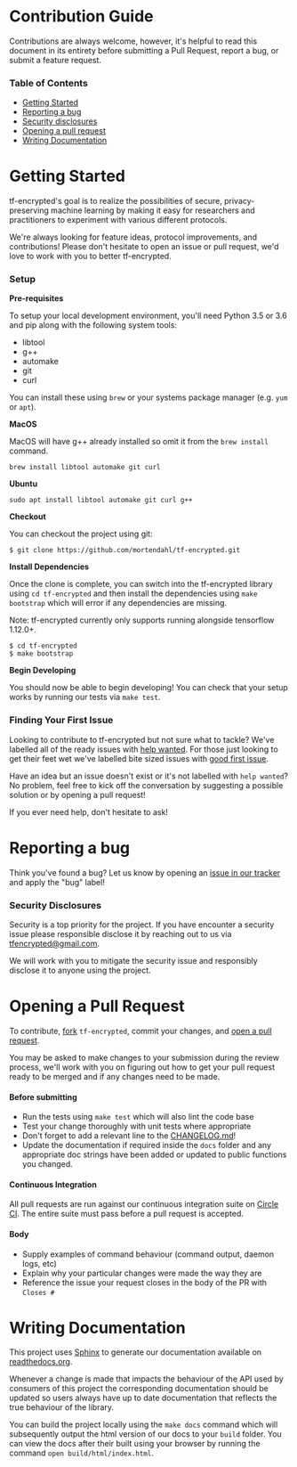 # Contribution Guide

Contributions are always welcome, however, it's helpful to read this document
in its entirety before submitting a Pull Request, report a bug, or submit a
feature request.

### Table of Contents

- [Getting Started](#getting-started)
- [Reporting a bug](#reporting-a-bug)
 - [Security disclosures](#security-disclosures)
- [Opening a pull request](#opening-a-pull-request)
- [Writing Documentation](#writing-documentation)

# Getting Started

tf-encrypted's goal is to realize the possibilities of secure,
privacy-preserving machine learning by making it easy for researchers and
practitioners to experiment with various different protocols.

We're always looking for feature ideas, protocol improvements, and
contributions! Please don't hesitate to open an issue or pull request, we'd
love to work with you to better tf-encrypted.

### Setup

**Pre-requisites**

To setup your local development environment, you'll need Python 3.5 or 3.6 and pip along with the following system tools:

- libtool
- g++
- automake
- git
- curl

You can install these using `brew` or your systems package manager (e.g. `yum` or `apt`).

**MacOS**

MacOS will have g++ already installed so omit it from the `brew install` command.

```
brew install libtool automake git curl
```

**Ubuntu**

```
sudo apt install libtool automake git curl g++
```

**Checkout**

You can checkout the project using git:

```
$ git clone https://github.com/mortendahl/tf-encrypted.git
```

**Install Dependencies**

Once the clone is complete, you can switch into the tf-encrypted library using `cd tf-encrypted` and then install the dependencies using `make bootstrap` which will error if any dependencies are missing.

Note: tf-encrypted currently only supports running alongside tensorflow 1.12.0+.

```
$ cd tf-encrypted
$ make bootstrap
```

**Begin Developing**

You should now be able to begin developing! You can check that your setup works by running our tests via `make test`.

### Finding Your First Issue

Looking to contribute to tf-encrypted but not sure what to tackle? We've labelled all of the ready issues with [help wanted](https://github.com/mortendahl/tf-encrypted/labels/help%20wanted). For those just looking to get their feet wet we've labelled bite sized issues with [good first issue](https://github.com/mortendahl/tf-encrypted/labels/good%20first%20issue).

Have an idea but an issue doesn't exist or it's not labelled with `help wanted`? No problem, feel free to kick off the conversation by suggesting a possible solution or by opening a pull request!

If you ever need help, don't hesitate to ask!

# Reporting a bug

Think you've found a bug? Let us know by opening an [issue in our tracker](https://github.com/mortendahl/tf-encrypted/issues) and apply the "bug" label!

### Security Disclosures

Security is a top priority for the project. If you have encounter a security
issue please responsible disclose it by reaching out to us via
[tfencrypted@gmail.com](mailto:tfencrypted@gmail.com).

We will work with you to mitigate the security issue and responsibly disclose
it to anyone using the project.

# Opening a Pull Request

To contribute, [fork](https://help.github.com/articles/fork-a-repo/) `tf-encrypted`, commit your changes, and [open a pull request](https://help.github.com/articles/using-pull-requests/).

You may be asked to make changes to your submission during the review process, we'll work with you on figuring out how to get your pull request ready to be merged and if any changes need to be made.

#### Before submitting

- Run the tests using `make test` which will also lint the code base
- Test your change thoroughly with unit tests where appropriate
- Don't forget to add a relevant line to the [CHANGELOG.md](../CHANGELOG.md)!
- Update the documentation if required inside the `docs` folder and any appropriate doc strings have been added or updated to public functions you changed.

#### Continuous Integration

All pull requests are run against our continuous integration suite on [Circle CI](https://circleci.com/gh/mortendahl/workflows/tf-encrypted). The entire suite must pass before a pull request is accepted.

#### Body

- Supply examples of command behaviour (command output, daemon logs, etc)
- Explain why your particular changes were made the way they are
- Reference the issue your request closes in the body of the PR with `Closes #`

# Writing Documentation

This project uses [Sphinx](http://www.sphinx-doc.org/en/master/) to generate our documentation available on [readthedocs.org](https://tf-encrypted.readthedocs.io/en/latest/index.html).

Whenever a change is made that impacts the behaviour of the API used by
consumers of this project the corresponding documentation should be updated so
users always have up to date documentation that reflects the true behaviour of
the library.

You can build the project locally using the `make docs` command which will
subsequently output the html version of our docs to your `build` folder. You
can view the docs after their built using your browser by running the command
`open build/html/index.html`.
